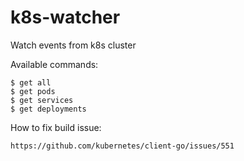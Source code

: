 # k8s-watcher
Watch events from k8s cluster

Available commands:
```
$ get all
$ get pods
$ get services
$ get deployments
```

How to fix build issue:
```
https://github.com/kubernetes/client-go/issues/551
```

